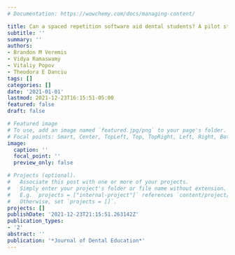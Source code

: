 ```yaml
---
# Documentation: https://wowchemy.com/docs/managing-content/

title: Can a spaced repetition software aid dental students? A pilot study
subtitle: ''
summary: ''
authors:
- Brandon M Veremis
- Vidya Ramaswamy
- Vitaliy Popov
- Theodora E Danciu
tags: []
categories: []
date: '2021-01-01'
lastmod: 2021-12-23T16:15:51-05:00
featured: false
draft: false

# Featured image
# To use, add an image named `featured.jpg/png` to your page's folder.
# Focal points: Smart, Center, TopLeft, Top, TopRight, Left, Right, BottomLeft, Bottom, BottomRight.
image:
  caption: ''
  focal_point: ''
  preview_only: false

# Projects (optional).
#   Associate this post with one or more of your projects.
#   Simply enter your project's folder or file name without extension.
#   E.g. `projects = ["internal-project"]` references `content/project/deep-learning/index.md`.
#   Otherwise, set `projects = []`.
projects: []
publishDate: '2021-12-23T21:15:51.263142Z'
publication_types:
- '2'
abstract: ''
publication: '*Journal of Dental Education*'
---
```

